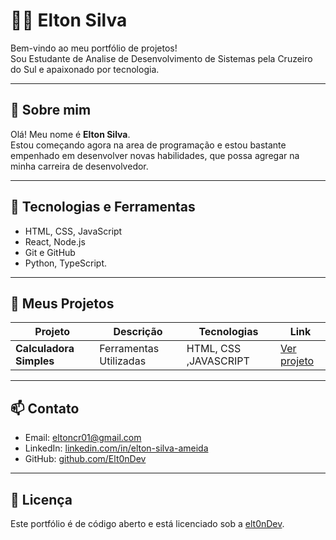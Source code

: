 # 👨‍💻 Elton Silva

Bem-vindo ao meu portfólio de projetos!  
Sou Estudante de Analise de Desenvolvimento de Sistemas pela Cruzeiro do Sul e apaixonado por tecnologia.

---

## 🧠 Sobre mim

Olá! Meu nome é **Elton Silva**.  
Estou começando agora na area de programação e estou bastante empenhado em desenvolver novas habilidades, que possa agregar na minha carreira de desenvolvedor.

---

## 🚀 Tecnologias e Ferramentas

- HTML, CSS, JavaScript
- React, Node.js
- Git e GitHub
- Python, TypeScript.

---

## 📂 Meus Projetos

| Projeto | Descrição | Tecnologias | Link |
|--------|------------|-------------|------|
| **Calculadora Simples** | Ferramentas Utilizadas | HTML, CSS ,JAVASCRIPT  |[Ver projeto](https://github.com/Elt0nDev/cauculadora) |

---
## 📫 Contato

- Email: eltoncr01@gmail.com 
- LinkedIn: [linkedin.com/in/elton-silva-ameida](https://www.linkedin.com/in/elton-silva-almeida-76ab37175/)  
- GitHub: [github.com/Elt0nDev](https://github.com/Elt0nDev)

---

## 📝 Licença

Este portfólio é de código aberto e está licenciado sob a [elt0nDev](elt0nDev).


